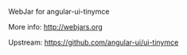 WebJar for angular-ui-tinymce

More info: http://webjars.org

Upstream: https://github.com/angular-ui/ui-tinymce

